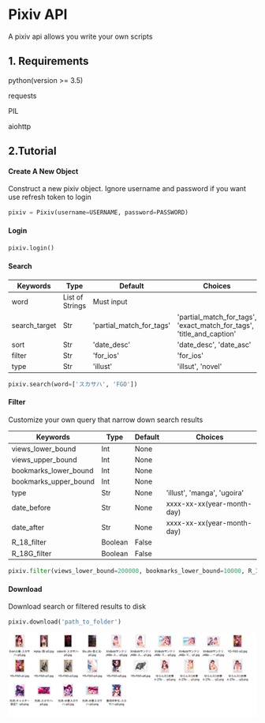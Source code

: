 # Pixiv API
A pixiv api allows you write your own scripts


## 1. Requirements

python(version >= 3.5)

requests

PIL

aiohttp
   
## 2.Tutorial

#### Create A New Object

Construct a new pixiv object. Ignore username and password if you want use refresh token to login

```python
pixiv = Pixiv(username=USERNAME, password=PASSWORD)
```

#### Login

```python
pixiv.login()
```

#### Search

Keywords | Type | Default | Choices
--- | --- | --- | ---
word | List of Strings | Must input | 
search_target | Str | 'partial_match_for_tags' | 'partial_match_for_tags', 'exact_match_for_tags', 'title_and_caption'
sort | Str | 'date_desc' | 'date_desc', 'date_asc'
filter | Str | 'for_ios' | 'for_ios'
type | Str | 'illust' | 'illsut', 'novel'

```python
pixiv.search(word=['スカサハ', 'FGO'])
```

#### Filter

Customize your own query that narrow down search results

Keywords | Type | Default | Choices
--- | --- | --- | ---
views_lower_bound | Int | None |
views_upper_bound | Int | None |
bookmarks_lower_bound | Int | None |
bookmarks_upper_bound | Int | None |
type | Str | None | 'illust', 'manga', 'ugoira'
date_before | Str | None | xxxx-xx-xx(year-month-day)
date_after | Str | None | xxxx-xx-xx(year-month-day)
R_18_filter | Boolean | False | 
R_18G_filter | Boolean | False |

```python
pixiv.filter(views_lower_bound=200000, bookmarks_lower_bound=10000, R_18_filter=True, R_18G_filter=True)
```

#### Download

Download search or filtered results to disk

```python
pixiv.download('path_to_folder')
```

![demo](https://github.com/waka93/PixivDownloader/blob/master/images/20180702-023013.png)


